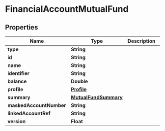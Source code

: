 

# FinancialAccountMutualFund


## Properties

| Name | Type | Description | Notes |
|------------ | ------------- | ------------- | -------------|
|**type** | **String** |  |  |
|**id** | **String** |  |  |
|**name** | **String** |  |  |
|**identifier** | **String** |  |  |
|**balance** | **Double** |  |  |
|**profile** | [**Profile**](Profile.md) |  |  |
|**summary** | [**MutualFundSummary**](MutualFundSummary.md) |  |  |
|**maskedAccountNumber** | **String** |  |  |
|**linkedAccountRef** | **String** |  |  |
|**version** | **Float** |  |  |



